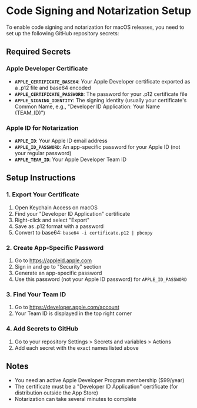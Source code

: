 # Code Signing and Notarization Setup

To enable code signing and notarization for macOS releases, you need to set up the following GitHub repository secrets:

## Required Secrets

### Apple Developer Certificate
- **`APPLE_CERTIFICATE_BASE64`**: Your Apple Developer certificate exported as a .p12 file and base64 encoded
- **`APPLE_CERTIFICATE_PASSWORD`**: The password for your .p12 certificate file
- **`APPLE_SIGNING_IDENTITY`**: The signing identity (usually your certificate's Common Name, e.g., "Developer ID Application: Your Name (TEAM_ID)")

### Apple ID for Notarization
- **`APPLE_ID`**: Your Apple ID email address
- **`APPLE_ID_PASSWORD`**: An app-specific password for your Apple ID (not your regular password)
- **`APPLE_TEAM_ID`**: Your Apple Developer Team ID

## Setup Instructions

### 1. Export Your Certificate
1. Open Keychain Access on macOS
2. Find your "Developer ID Application" certificate
3. Right-click and select "Export"
4. Save as .p12 format with a password
5. Convert to base64: `base64 -i certificate.p12 | pbcopy`

### 2. Create App-Specific Password
1. Go to https://appleid.apple.com
2. Sign in and go to "Security" section
3. Generate an app-specific password
4. Use this password (not your Apple ID password) for `APPLE_ID_PASSWORD`

### 3. Find Your Team ID
1. Go to https://developer.apple.com/account
2. Your Team ID is displayed in the top right corner

### 4. Add Secrets to GitHub
1. Go to your repository Settings > Secrets and variables > Actions
2. Add each secret with the exact names listed above

## Notes
- You need an active Apple Developer Program membership ($99/year)
- The certificate must be a "Developer ID Application" certificate (for distribution outside the App Store)
- Notarization can take several minutes to complete